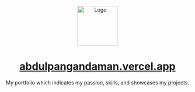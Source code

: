 <div align="center">
  <img alt="Logo" src="https://res.cloudinary.com/dxeattgd6/image/upload/v1685858771/my-portfolio/AP-min_eazsbv.png" width="110" />
</div>
<h1 align="center"><a href='https://abdulpangandaman.vercel.app/' target='_blank' rel='noreferrer'>abdulpangandaman.vercel.app</a></h1>
<p align="center">
  My portfolio which indicates my passion, skills, and showcases my projects.
</p>
